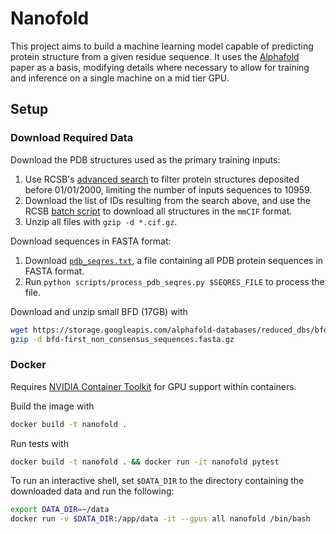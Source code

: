 # Nanofold
This project aims to build a machine learning model capable of predicting protein structure from
a given residue sequence. It uses the [Alphafold](https://www.nature.com/articles/s41586-021-03819-2)
paper as a basis, modifying details where necessary to allow for training and inference on a single
machine on a mid tier GPU.

## Setup
### Download Required Data
Download the PDB structures used as the primary training inputs:
1) Use RCSB's [advanced search](https://www.rcsb.org/search/advanced) to filter protein structures
deposited before 01/01/2000, limiting the number of inputs sequences to 10959.
2) Download the list of IDs resulting from the search above, and use the RCSB
[batch script](https://www.rcsb.org/docs/programmatic-access/batch-downloads-with-shell-script) to
download all structures in the `mmCIF` format.
3) Unzip all files with `gzip -d *.cif.gz`.

Download sequences in FASTA format:
1) Download [`pdb_seqres.txt`](https://files.rcsb.org/pub/pdb/derived_data/pdb_seqres.txt),
a file containing all PDB protein sequences in FASTA format.
2) Run `python scripts/process_pdb_seqres.py $SEQRES_FILE` to process the file.

Download and unzip small BFD (17GB) with
```bash
wget https://storage.googleapis.com/alphafold-databases/reduced_dbs/bfd-first_non_consensus_sequences.fasta.gz
gzip -d bfd-first_non_consensus_sequences.fasta.gz
```

### Docker
Requires [NVIDIA Container Toolkit](https://docs.nvidia.com/datacenter/cloud-native/container-toolkit/latest/install-guide.html)
for GPU support within containers.

Build the image with
```bash
docker build -t nanofold .
```

Run tests with
```bash
docker build -t nanofold . && docker run -it nanofold pytest
```

To run an interactive shell, set `$DATA_DIR` to the directory containing the downloaded data
and run the following:
```bash
export DATA_DIR=~/data
docker run -v $DATA_DIR:/app/data -it --gpus all nanofold /bin/bash
```